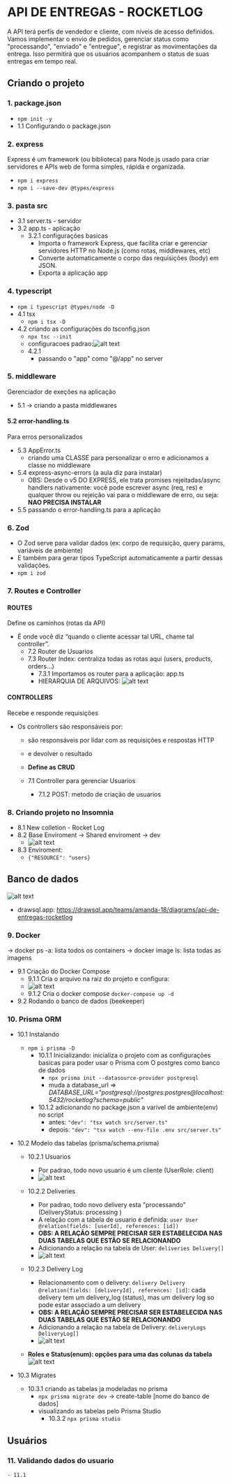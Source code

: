 # API DE ENTREGAS - ROCKETLOG
A API terá perfis de vendedor e cliente, com níveis de acesso definidos. Vamos implementar o envio de pedidos, gerenciar status como "processando", "enviado" e "entregue", e registrar as movimentações da entrega. Isso permitirá que os usuários acompanhem o status de suas entregas em tempo real.

## Criando o projeto
### 1. package.json
  -  `npm init -y` 
  - 1.1 Configurando o package.json

### 2. express 
Express é um framework (ou biblioteca) para Node.js usado para criar servidores e APIs web de forma simples, rápida e organizada.
 - `npm i express`
 - `npm i --save-dev @types/express` 

### 3. pasta src
  - 3.1 server.ts - servidor
  - 3.2 app.ts - aplicação
    - 3.2.1 configurações basicas
      - Importa o framework Express, que facilita criar e gerenciar servidores HTTP no Node.js (como rotas, middlewares, etc)
      - Converte automaticamente o corpo das requisições (body) em JSON.
      - Exporta a aplicação app
  
### 4. typescript 
  - `npm i typescript @types/node -D`
  - 4.1 tsx
    - `npm i tsx -D`
  - 4.2 criando as configurações do tsconfig.json
    - `npx tsc --init` 
    - configuracoes padrao:![alt text](src/assets/tsconfig.png)
    - 4.2.1
      - passando o "app" como "@/app" no server

### 5. middleware
Gerenciador de exeções na aplicação
  - 5.1 -> criando a pasta middlewares
   #### 5.2 error-handling.ts 
   Para erros personalizados
  - 5.3 AppError.ts
    - criando uma CLASSE para personalizar o erro e adicionamos a classe no middleware
  - 5.4 express-async-errors (a aula diz para instalar)
    - OBS: Desde o v5 DO EXPRESS, ele trata promises rejeitadas/async handlers nativamente: você pode escrever async (req, res) e qualquer throw ou rejeição vai para o middleware de erro, ou seja: **NAO PRECISA INSTALAR**
  - 5.5 passando o error-handling.ts  para a aplicação

### 6. Zod
-  O Zod serve para validar dados (ex: corpo de requisição, query params, variáveis de ambiente)
-  E também para gerar tipos TypeScript automaticamente a partir dessas validações.
- `npm i zod`

### 7. Routes e Controller
  #### ROUTES
  Define os caminhos (rotas da API)
  - É onde você diz “quando o cliente acessar tal URL, chame tal controller”.
    - 7.2 Router de Usuarios
    - 7.3 Router Index: centraliza todas as rotas aqui (users, products, orders...)
      - 7.3.1 Importamos os router para a aplicação: app.ts
      - HIERARQUIA DE ARQUIVOS:
      ![alt text](src/assets/hierarquia.png)

  #### CONTROLLERS
  Recebe e responde requisições
  - Os controllers são responsáveis por:
    - são responsáveis por lidar com as requisições e respostas HTTP
    - e devolver o resultado
    - **Define as CRUD**

    - 7.1 Controller para gerenciar Usuarios
      - 7.1.2 POST: metodo de criação de usuarios

### 8. Criando projeto no Insomnia
  - 8.1 New colletion - Rocket Log
  - 8.2 Base Enviroment -> Shared enviroment -> dev
    - ![alt text](src/assets/insomnia-enviroment.png)
  - 8.3 Enviroment: 
    - `{"RESOURCE": "users}`

## Banco de dados

![alt text](src/assets/relaction-db.png)
- drawsql.app: https://drawsql.app/teams/amanda-18/diagrams/api-de-entregas-rocketlog
### 9. Docker
  -> docker ps -a: lista todos os containers
  -> docker image ls: lista todas as imagens
  - 9.1 Criação do Docker Compose
    - 9.1.1 Cria o arquivo na raiz do projeto e configura: 
    - ![alt text](src/assets/docker-config.png)
    - 9.1.2 Cria o docker compose
    `docker-compose up -d`
  - 9.2 Rodando o banco de dados (beekeeper)

### 10. Prisma ORM
  - 10.1 Instalando
    - `npm i prisma -D`
      - 10.1.1 Inicializando: inicializa o projeto com as configurações basicas para poder usar o Prisma com O postgres como banco de dados
        - `npx prisma init --datasource-provider postgresql`
        - muda a database_url => *DATABASE_URL="postgresql://postgres:postgres@localhost:5432/rocketlog?schema=public"*
      - 10.1.2 adicionando no package.json a varivel de ambiente(env) no script
        - antes: `"dev": "tsx watch src/server.ts"`
        - depois: `"dev": "tsx watch --env-file .env src/server.ts"`

  - 10.2 Modelo das tabelas (prisma/schema.prisma)
    - 10.2.1 Usuarios
      - Por padrao, todo novo usuario é um cliente (UserRole: client)
      - ![alt text](src/assets/model-user.png)
    - 10.2.2 Deliveries
      - Por padrao, todo novo delivery esta "processando" (DeliveryStatus: processing )
      - A relação com a tabela de usuario é definida: `user User @relation(fields: [userId], references: [id])`
      - **OBS: A RELAÇÃO SEMPRE PRECISAR SER ESTABELECIDA NAS DUAS TABELAS QUE ESTÃO SE RELACIONANDO**
      - Adicionando a relação na tabela de User: `deliveries Delivery[]`
      - ![alt text](src/assets/model-delivery.png)
    - 10.2.3 Delivery Log
      - Relacionamento com o delivery: `delivery Delivery @relation(fields: [deliveryId], references: [id]`: cada delivery tem um delivery_log (status), mas um delivery log so pode estar associado a um delivery
      - **OBS: A RELAÇÃO SEMPRE PRECISAR SER ESTABELECIDA NAS DUAS TABELAS QUE ESTÃO SE RELACIONANDO**
      - Adicionando a relação na tabela de Delivery: `deliveryLogs DeliveryLog[]`
      - ![alt text](src/assets/model-log.png)

    - **Roles e Status(enum): opções para uma das colunas da tabela**
      ![alt text](src/assets/enum-tables.png)

  - 10.3 Migrates
    - 10.3.1 criando as tabelas ja modeladas no prisma
      - `npx prisma migrate dev` -> create-table [nome do banco de dados]
      - visualizando as tabelas pelo Prisma Studio  
        - 10.3.2 `npx prisma studio`





      
## Usuários
  ### 11. Validando dados do usuario
    - 11.1